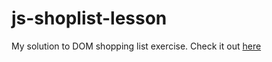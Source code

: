 # js-shoplist-lesson
My solution to DOM shopping list exercise.
Check it out <a href="https://steamedbun18.github.io/js-shoplist-lesson/">here</a>
